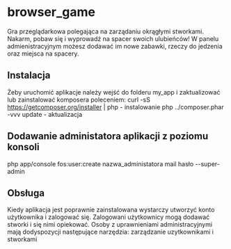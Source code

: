 # browser_game
 
Gra przeglądarkowa polegająca na zarządaniu okrągłymi stworkami. Nakarm, pobaw się i wyprowadź na spacer swoich ulubieńców! W panelu admienistracyjnym możesz dodawać im nowe zabawki, rzeczy do jedzenia oraz miejsca na spacery.

## Instalacja

Żeby uruchomić aplikacje należy wejść do folderu my_app i zaktualizować lub zainstalować komposera poleceniem:
curl -sS https://getcomposer.org/installer | php - instalowanie
php ../composer.phar -vvv update - aktualizacja

Dodawanie administatora aplikacji z poziomu konsoli
---------------------------------------------------
 php app/console fos:user:create nazwa_administatora mail hasło --super-admin 
 
 Obsługa
 -------
 Kiedy aplikacja jest poprawnie zainstalowana wystarczy utworzyć konto użytkownika i zalogować się. Zalogowani użytkownicy mogą dodawać stworki i się nimi opiekować. Osoby z uprawnieniami administracyjnymi mają dodyspozycji następujące narzędzia: zarządzanie uzytkownikami i stworkami
